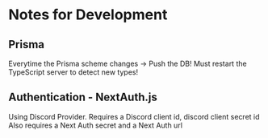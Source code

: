 # Notes for Development

## Prisma

Everytime the Prisma scheme changes -> Push the DB!
Must restart the TypeScript server to detect new types!

## Authentication - NextAuth.js

Using Discord Provider.
Requires a Discord client id, discord client secret id
Also requires a Next Auth secret and a Next Auth url
